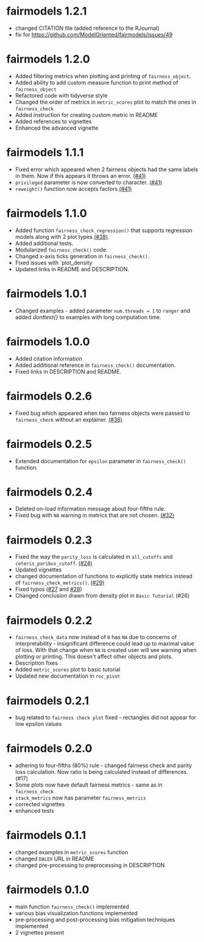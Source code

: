 # fairmodels 1.2.1
* changed CITATION file (added reference to the RJournal)
* fix for https://github.com/ModelOriented/fairmodels/issues/49

# fairmodels 1.2.0
* Added filtering metrics when plotting and printing of `fairness_object`. 
* Added ability to add custom measure function to print method of `fairness_object` 
* Refactored code with tidyverse style 
* Changed the order of metrics in `metric_scores` plot to match the ones in `fairness_check`
* Added instruction for creating custom metric in README
* Added references to vignettes 
* Enhanced the advanced vignette

# fairmodels 1.1.1
* Fixed error which appeared when 2 fairness objects had the same labels in them. Now if this appears it throws an error. [(#41)](https://github.com/ModelOriented/fairmodels/issues/41)
* `privileged` parameter is now converted to character. [(#41)](https://github.com/ModelOriented/fairmodels/issues/41)
* `reweight()` function now accepts factors [(#41)](https://github.com/ModelOriented/fairmodels/issues/41)

# fairmodels 1.1.0
* Added function `fairness_check_regression()` that supports regression models along with 2 plot types [(#38)](https://github.com/ModelOriented/fairmodels/issues/38).
* Added additional tests. 
* Modularized `fairness_check()` code.
* Changed x-axis ticks generation in `fairness_check()`. 
* Fixed issues with `plot_density
* Updated links in README and DESCRIPTION.

# fairmodels 1.0.1 
* Changed examples - added parameter `num.threads = 1` to `ranger` and added *donttest{}* to examples with long computation time. 

# fairmodels 1.0.0
* Added citation information
* Added additional reference in `fairness_check()` documentation.
* Fixed links in DESCRIPTION and README. 

# fairmodels 0.2.6 
* Fixed bug which appeared when two fairness objects were passed to `fairness_check` without an explainer. [(#36)](https://github.com/ModelOriented/fairmodels/issues/36)

# fairmodels 0.2.5
* Extended documentation for `epsilon` parameter in `fairness_check()` function.

# fairmodels 0.2.4
* Deleted on-load information message about four-fifths rule. 
* Fixed bug with `NA` warning in metrics that are not chosen. [(#32)](https://github.com/ModelOriented/fairmodels/issues/32)

# fairmodels 0.2.3
* Fixed the way the `parity_loss` is calculated in `all_cutoffs` and `ceteris_paribus_cutoff`. [(#24)](https://github.com/ModelOriented/fairmodels/issues/24)
* Updated vignettes
* changed documentation of functions to explicitly state metrics instead of `fairness_check_metrics()`. [(#29)](https://github.com/ModelOriented/fairmodels/issues/29)
* Fixed typos ([#27](https://github.com/ModelOriented/fairmodels/issues/27) and [#28](https://github.com/ModelOriented/fairmodels/issues/28))
* Changed conclusion drawn from density plot in `Basic Tutorial` (#26)

# fairmodels 0.2.2
* `fairness_check_data` now instead of `0` has `NA` due to concerns of interpretability - insignificant difference could lead up to maximal value of loss. With that change when `NA` is created user will see warning when plotting or printing. This doesn't affect other objects and plots.
* Description fixes
* Added `metric_scores` plot to basic tutorial
* Updated new documentation in `roc_pivot`

# fairmodels 0.2.1
* bug related to `fairness check plot` fixed - rectangles did not appear for low epsilon values

# fairmodels 0.2.0
* adhering to four-fifths (80%) rule - changed fairness check and parity loss calculation. Now ratio is being calculated instead of differences.(#17)
* Some plots now have default fairness metrics - same as in `fairness_check` 
* `stack_metrics` now has parameter `fairness_metrics`
* corrected vignettes
* enhanced tests

# fairmodels 0.1.1
* changed examples in `metric_scores` function
* changed `DALEX` URL in README
* changed pre-processing to preprocessing in DESCRIPTION

# fairmodels 0.1.0

* main function `fairness_check()` implemented 
* various bias visualization functions implemented 
* pre-processing and post-processing bias mitigation techniques implemented
* 2 vignettes present
